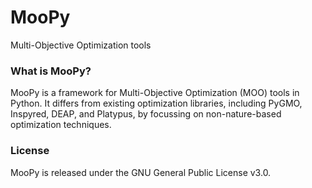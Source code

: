 # MooPy
Multi-Objective Optimization tools

### What is MooPy?
MooPy is a framework for Multi-Objective Optimization (MOO) 
tools in Python. It differs from existing optimization 
libraries, including PyGMO, Inspyred, DEAP, and Platypus, 
by focussing on non-nature-based optimization techniques.



### License

MooPy is released under the GNU General Public License v3.0.
